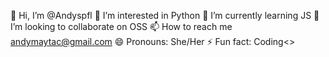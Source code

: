 
👋 Hi, I’m @Andyspfl
👀 I’m interested in Python
🌱 I’m currently learning JS
💞️ I’m looking to collaborate on OSS
📫 How to reach me andymaytac@gmail.com
😄 Pronouns: She/Her
⚡ Fun fact: Coding<>
